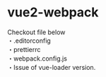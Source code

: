 # vue2-webpack
Checkout file below \
・.editorconfig \
・prettierrc \
・webpack.config.js \
・Issue of vue-loader version.
